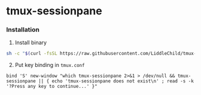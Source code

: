 # tmux-sessionpane

### Installation

1. Install binary
```bash
sh -c "$(curl -fsSL https://raw.githubusercontent.com/LiddleChild/tmux-sessionpane/refs/heads/main/scripts/install.sh)"
```

2. Put key binding in `tmux.conf`
```
bind 'S' new-window "which tmux-sessionpane 2>&1 > /dev/null && tmux-sessionpane || { echo 'tmux-sessionpane does not exist\n' ; read -s -k '?Press any key to continue...' }"
```
